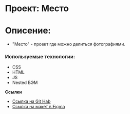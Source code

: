 # Проект: Место

# Описение:

* "Место" - проект где можно  делиться фотографиями.

### Используемые технологии:

* CSS
* HTML
* JS
* Nested БЭМ

**Ссылки**

* [Ссылка на Git Hab](http://127.0.0.1:5500/index.html)
* [Ссылка на макет в Figma](https://www.figma.com/file/2cn9N9jSkmxD84oJik7xL7/JavaScript.-Sprint-4?node-id=0%3A1)